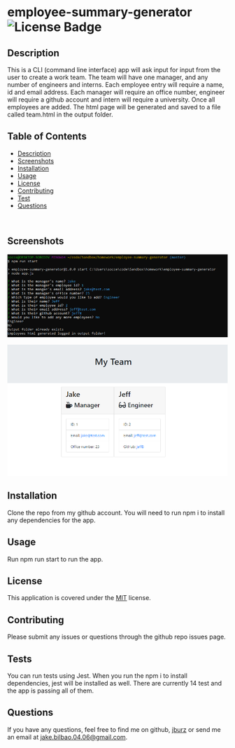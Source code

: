 # employee-summary-generator   ![License Badge](https://img.shields.io/badge/License-MIT-blue)
## Description  
This is a CLI (command line interface) app will ask input for input from the user to create a work team.  The team will have one manager, and any number of engineers and interns.  Each employee entry will require a name, id and email address.  Each manager will require an office number, engineer will require a github account and intern will require a university.  Once all employees are added.  The html page will be generated and saved to a file called team.html in the output folder.
<br>

## Table of Contents
  * [Description](#Description)
  * [Screenshots](#Screenshots)
  * [Installation](#Installation)
  * [Usage](#Usage)
  * [License](#License)
  * [Contributing](#Contributing)
  * [Test](#Tests)
  * [Questions](#Questions)
<br>

## Screenshots
![cli app](./Assets/cliApp.png)

![html render](./Assets/html.png)


## Installation
Clone the repo from my github account.  You will need to run npm i to install any dependencies for the app.
<br>

## Usage
Run npm run start to run the app.
<br>

## License
This application is covered under the [MIT](https://www.opensource.org/licenses) license.
<br>

## Contributing
Please submit any issues or questions through the github repo issues page.
<br>

## Tests
You can run tests using Jest.  When you run the npm i to install dependencies, jest will be installed as well.  There are currently 14 test and the app is passing all of them.
<br>

## Questions
If you have any questions, feel free to find me on github, [jburz](https://www.github.com/jburz) or send me an email at jake.bilbao.04.06@gmail.com.
  